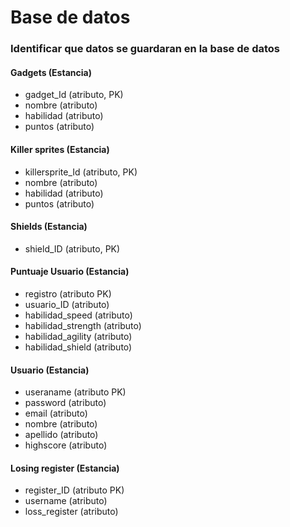# Base de datos
### Identificar que datos se guardaran en la base de datos

#### Gadgets (Estancia)
- gadget_Id (atributo, PK)
- nombre (atributo)
- habilidad (atributo)
- puntos (atributo)

#### Killer sprites (Estancia)
- killersprite_Id (atributo, PK)
- nombre (atributo)
- habilidad (atributo)
- puntos (atributo)

#### Shields (Estancia)
- shield_ID (atributo, PK)

#### Puntuaje Usuario (Estancia)
- registro (atributo PK)
- usuario_ID (atributo)
- habilidad_speed (atributo)
- habilidad_strength (atributo)
- habilidad_agility (atributo)
- habilidad_shield (atributo)

#### Usuario (Estancia)
- useraname (atributo PK)
- password (atributo)
- email (atributo)
- nombre (atributo)
- apellido (atributo)
- highscore (atributo)

#### Losing register (Estancia)
- register_ID (atributo PK)
- username (atributo)
- loss_register (atributo)
